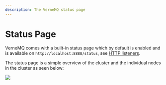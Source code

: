 ```yaml
---
description: The VerneMQ status page
---
```


# Status Page

VerneMQ comes with a built-in status page which by default is enabled and is available on `http://localhost:8888/status`, see [HTTP listeners](../configuration/http-listeners.md).

The status page is a simple overview of the cluster and the individual nodes in the cluster as seen below:

![](../.gitbook/assets/vmq-status-page.png)

